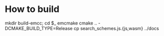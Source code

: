 #

# How to build
mkdir build-emcc; cd $_
emcmake cmake .. -DCMAKE_BUILD_TYPE=Release
cp search_schemes.js.{js,wasm} ../docs

